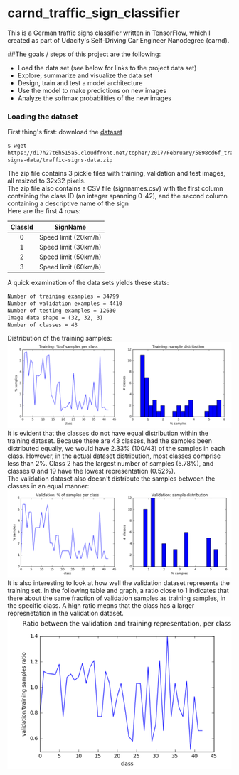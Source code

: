# carnd_traffic_sign_classifier
This is a German traffic signs classifier written in TensorFlow, which I created as part of Udacity's Self-Driving Car Engineer Nanodegree (carnd).

##The goals / steps of this project are the following:

* Load the data set (see below for links to the project data set)
* Explore, summarize and visualize the data set
* Design, train and test a model architecture
* Use the model to make predictions on new images
* Analyze the softmax probabilities of the new images

### Loading the dataset
First thing's first: download the [dataset](https://d17h27t6h515a5.cloudfront.net/topher/2017/February/5898cd6f_traffic-signs-data/traffic-signs-data.zip)
```
$ wget https://d17h27t6h515a5.cloudfront.net/topher/2017/February/5898cd6f_traffic-signs-data/traffic-signs-data.zip
```
The zip file contains 3 pickle files with training, validation and test images, all resized to 32x32 pixels.<br>
The zip file also contains a CSV file (signnames.csv) with the first column containing the class ID (an integer spanning 0-42), and the second column containing a descriptive name of the sign<br>
Here are the first 4 rows:

| ClassId| SignName    |
| :-----:|-------------|
| 0      | Speed limit (20km/h) |
| 1      | Speed limit (30km/h) |
| 2      | Speed limit (50km/h) |
| 3      | Speed limit (60km/h) |

A quick examination of the data sets yields these stats:
```
Number of training examples = 34799
Number of validation examples = 4410
Number of testing examples = 12630
Image data shape = (32, 32, 3)
Number of classes = 43
```
Distribution of the training samples:
![](training_distribution.png)
It is evident that the classes do not have equal distribution within the training dataset.  Because there are 43 classes, had the samples been distributed equally, we would have 2.33% (100/43) of the samples in each class.  However, in the actual dataset distribution, most classes comprise less than 2%.  Class 2 has the largest number of samples (5.78%), and classes 0 and 19 have the lowest representation (0.52%).<br>
The validation dataset also doesn't distribute the samples between the classes in an equal manner:
![](validation_distribution.png)
It is also interesting to look at how well the validation dataset represents the training set.  In the following table and graph, a ratio close to 1 indicates that there about the same fraction of validation samples as training samples, in the specific class.
A high ratio means that the class has a larger represnetation in the validation dataset.
![](valid_train_per_class.png)
